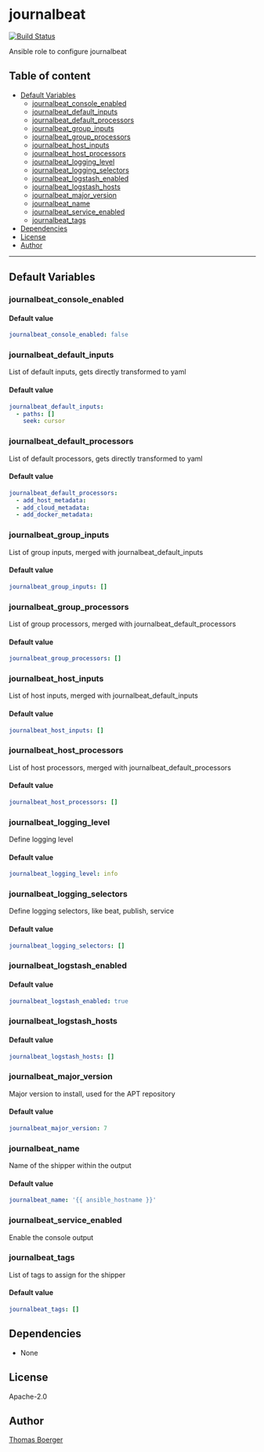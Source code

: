 # journalbeat

[![Build Status](https://cloud.drone.io/api/badges/rolehippie/journalbeat/status.svg)](https://cloud.drone.io/rolehippie/journalbeat)

Ansible role to configure journalbeat

## Table of content

* [Default Variables](#default-variables)
  * [journalbeat_console_enabled](#journalbeat_console_enabled)
  * [journalbeat_default_inputs](#journalbeat_default_inputs)
  * [journalbeat_default_processors](#journalbeat_default_processors)
  * [journalbeat_group_inputs](#journalbeat_group_inputs)
  * [journalbeat_group_processors](#journalbeat_group_processors)
  * [journalbeat_host_inputs](#journalbeat_host_inputs)
  * [journalbeat_host_processors](#journalbeat_host_processors)
  * [journalbeat_logging_level](#journalbeat_logging_level)
  * [journalbeat_logging_selectors](#journalbeat_logging_selectors)
  * [journalbeat_logstash_enabled](#journalbeat_logstash_enabled)
  * [journalbeat_logstash_hosts](#journalbeat_logstash_hosts)
  * [journalbeat_major_version](#journalbeat_major_version)
  * [journalbeat_name](#journalbeat_name)
  * [journalbeat_service_enabled](#journalbeat_service_enabled)
  * [journalbeat_tags](#journalbeat_tags)
* [Dependencies](#dependencies)
* [License](#license)
* [Author](#author)

---

## Default Variables

### journalbeat_console_enabled

#### Default value

```YAML
journalbeat_console_enabled: false
```

### journalbeat_default_inputs

List of default inputs, gets directly transformed to yaml

#### Default value

```YAML
journalbeat_default_inputs:
  - paths: []
    seek: cursor
```

### journalbeat_default_processors

List of default processors, gets directly transformed to yaml

#### Default value

```YAML
journalbeat_default_processors:
  - add_host_metadata:
  - add_cloud_metadata:
  - add_docker_metadata:
```

### journalbeat_group_inputs

List of group inputs, merged with journalbeat_default_inputs

#### Default value

```YAML
journalbeat_group_inputs: []
```

### journalbeat_group_processors

List of group processors, merged with journalbeat_default_processors

#### Default value

```YAML
journalbeat_group_processors: []
```

### journalbeat_host_inputs

List of host inputs, merged with journalbeat_default_inputs

#### Default value

```YAML
journalbeat_host_inputs: []
```

### journalbeat_host_processors

List of host processors, merged with journalbeat_default_processors

#### Default value

```YAML
journalbeat_host_processors: []
```

### journalbeat_logging_level

Define logging level

#### Default value

```YAML
journalbeat_logging_level: info
```

### journalbeat_logging_selectors

Define logging selectors, like beat, publish, service

#### Default value

```YAML
journalbeat_logging_selectors: []
```

### journalbeat_logstash_enabled

#### Default value

```YAML
journalbeat_logstash_enabled: true
```

### journalbeat_logstash_hosts

#### Default value

```YAML
journalbeat_logstash_hosts: []
```

### journalbeat_major_version

Major version to install, used for the APT repository

#### Default value

```YAML
journalbeat_major_version: 7
```

### journalbeat_name

Name of the shipper within the output

#### Default value

```YAML
journalbeat_name: '{{ ansible_hostname }}'
```

### journalbeat_service_enabled

Enable the console output

### journalbeat_tags

List of tags to assign for the shipper

#### Default value

```YAML
journalbeat_tags: []
```

## Dependencies

* None

## License

Apache-2.0

## Author

[Thomas Boerger](https://github.com/tboerger)
